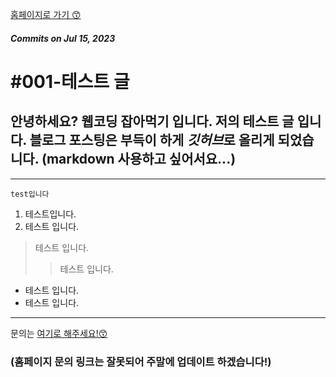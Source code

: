[홈페이지로 가기 😙](https://eatwebco.netlify.app/ "홈페이지")

##### _Commits on Jul 15, 2023_
# #001-테스트 글 
## 안녕하세요? 웹코딩 잡아먹기 입니다. 저의 테스트 글 입니다.   블로그 포스팅은 부득이 하게 *깃허브*로 올리게 되었습니다. (markdown 사용하고 싶어서요...)
***
<pre><code>test입니다</code></pre>
1. 테스트입니다.
2. 테스트 입니다.
> 테스트 입니다.
>> 테스트 입니다.
* 테스트 입니다.
* 테스트 입니다.
---
문의는 [여기로 해주세요!😙](https://litt.ly/eatwebco "문의페이지")
### (홈페이지 문의 링크는 잘못되어 주말에 업데이트 하겠습니다!)

